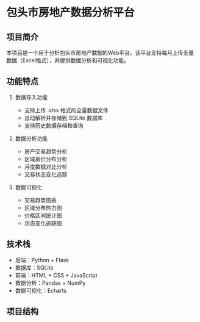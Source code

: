 # 包头市房地产数据分析平台

## 项目简介
本项目是一个用于分析包头市房地产数据的Web平台。该平台支持每月上传全量数据（Excel格式），并提供数据分析和可视化功能。

## 功能特点
1. 数据导入功能
   - 支持上传 .xlsx 格式的全量数据文件
   - 自动解析并存储到 SQLite 数据库
   - 支持历史数据存档和查询

2. 数据分析功能
   - 房产交易趋势分析
   - 区域房价分布分析
   - 月度数据对比分析
   - 交易状态变化追踪

3. 数据可视化
   - 交易趋势图表
   - 区域分布热力图
   - 价格区间统计图
   - 状态变化追踪图

## 技术栈
- 后端：Python + Flask
- 数据库：SQLite
- 前端：HTML + CSS + JavaScript
- 数据分析：Pandas + NumPy
- 数据可视化：Echarts

## 项目结构 